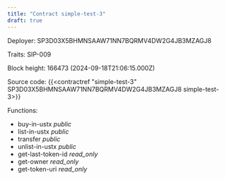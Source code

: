 ```yaml
---
title: "Contract simple-test-3"
draft: true
---
```

Deployer: SP3D03X5BHMNSAAW71NN7BQRMV4DW2G4JB3MZAGJ8

Traits:
SIP-009 



Block height: 166473 (2024-09-18T21:06:15.000Z)

Source code: {{<contractref "simple-test-3" SP3D03X5BHMNSAAW71NN7BQRMV4DW2G4JB3MZAGJ8 simple-test-3>}}

Functions:

* buy-in-ustx _public_
* list-in-ustx _public_
* transfer _public_
* unlist-in-ustx _public_
* get-last-token-id _read_only_
* get-owner _read_only_
* get-token-uri _read_only_
